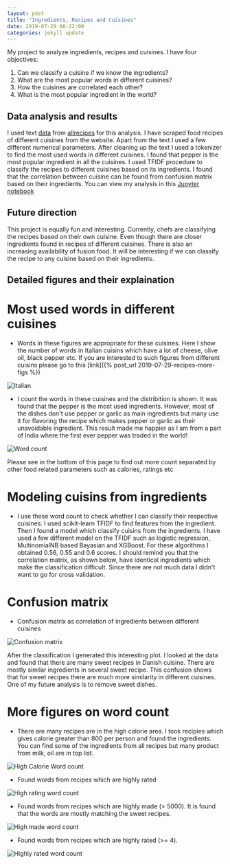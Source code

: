 ```yaml
---
layout: post
title: "Ingredients, Recipes and Cuisines" 
date: 2019-07-29 00:22:00
categories: jekyll update
---
```


My project to analyze ingredients, recipes and cuisines. I have four objectives:
1. Can we classify a cuisine if we know the ingredients?
2. What are the most popular words in different cuisines?
3. How the cuisines are correlated each other?
4. What is the most popular ingredient in the world?

## Data analysis and results

I used text [data](/assets/recipes.csv) from [allrecipes](https://www.allrecipes.com) for this analysis. I have scraped food recipes of different cuisines from the website. Apart from the text I used a few different numerical parameters. After cleaning up the text I used a tokenizer to find the most used words in different cuisines. I found that pepper is the most popular ingredient in all the cuisines. I used TFIDF procedure to classify the recipes to different cuisines based on its ingredients.  I found that the correlation between cuisine can be found from confusion matrix based on their ingredients. You can view my analysis in this [Jupyter notebook](https://github.com/vinuvikraman/nlp/blob/master/recipes.ipynb)
  

## Future direction
This project is equally fun and interesting. Currently, chefs are classifying the recipes based on their own cuisine. Even though there are closer ingredients found in recipes of different cuisines. There is also an increasing availability of fusion food. It will be interesting if we can classify the recipe to any cuisine  based on their ingredients.

## Detailed figures and their explaination

# Most used words in different cuisines

* Words in these figures are appropriate for these cuisines. Here I show the number of words in Italian cuisins which have a lot of cheese, olive oil, black pepper etc. If you are interested to such figures from different cuisins please go to this [link]({% post_url 2019-07-29-recipes-more-figs %})

![Italian](/assets/italian.png)



* I count the words in these cuisines and the distribition is shown. It was found that the pepper is the most used ingredients. However, most of the dishes don't use pepper or garlic as main ingredients but many use it for flavoring the recipe which makes pepper or garlic as their unavoidable ingredient. This result made me happier as I am from a part of India where the first ever pepper was traded in the world!

![Word count](/assets/word_count.png)

Please see in the bottom of this page to find out more count separated by other food related parameters such as calories, ratings etc


# Modeling cuisins from ingredients
* I use these word count to check whether I can classify their respective cuisines. I used scikit-learn TFIDF to find features from the ingredient. Then I found a model which classify cuisins from the ingredients. I have used a few different model on the TFIDF such as logistic regression, MultinomialNB based Bayasian and XGBoost. For these algorithms I obtained 0.56, 0.55 and 0.6 scores. I should remind you that the correlation matrix, as shown below, have identical ingredients which make the classification difficult. Since there are not much data I didn't want to go for cross validation.  

# Confusion matrix
 
* Confusion matrix as correlation of ingredients between different cuisines

![Confusion matrix](/assets/confusion_matrix_xgb.png)  

After the classification I generated this interesting plot. I looked at the data and found that there are many sweet recipes in Danish cuisine. There are mostly similar ingredients in several sweet recipe. This confusion shows that for sweet recipes there are much more similarity in different cuisines. One of my future analysis is to remove sweet dishes.



# More figures on word count
* There are many recipes are in the high calorie area. I took recipies which gives calorie greater than 800 per person and found the ingredients. You can find some of the ingredients from all recipes but many product from milk, oil are in top list.
 
![High Calorie Word count](/assets/high_calorie_word_count.png)

* Found words from recipes which are highly rated

![High rating word count](/assets/high_review_word_count.png)

* Found words from recipes which are highly made (> 5000). It is found that the words are mostly matching the sweet recipes.  

![High made word count](/assets/high_made_word_count.png)

* Found words from recipes which are highly rated (>= 4). 

![Highly rated word count](/assets/high_review_word_count.png)


 
